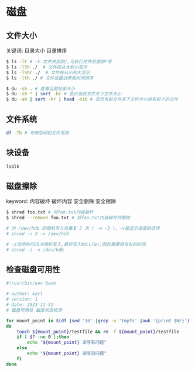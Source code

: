 # 磁盘

## 文件大小

关键词: 目录大小 目录排序

```bash
$ ls -lF # -F 文件夹后加/,可执行文件后面加*号
$ ls -lSh ./  # 文件按从大到小显示
$ ls -lShr ./  # 文件按从小到大显示
$ ls -lth ./ # 文件按最近修改时间排序

$ du -sh . # 查看当前目录大小
$ du -sh * | sort -hr # 显示当前文件夹下文件大小
$ du -ah | sort -hr | head -n10 # 显示当前文件夹下文件大小排名前十的文件
```

## 文件系统

```bash
df -Th # 可用空间和文件系统
```

## 块设备

```bash
lsblk
```

## 磁盘擦除

keyword: 内容破坏 破坏内容 安全删除 安全擦除

```bash
$ shred foo.txt # 将foo.txt内容破坏
$ shred --remove foo.txt # 将foo.txt内容破坏并删除

# 对 /dev/hdb 的随机写入将重复 3 次 ( -n -3 )。-v是显示进度的选项
# shred -n 3 -v /dev/hdb

# -z选项执行25次随机写入,最后写入NULL(0),因此需要相当长的时间
# shred -z -v /dev/hdb
```

## 检查磁盘可用性

```bash
#!/usr/bin/env bash

# author: karl
# version: 1
# date: 2023-12-31
# 磁盘可用性 磁盘状态检测

for mount_point in $(df |sed '1d' |grep -v 'tmpfs' |awk '{print $NF}')
do
    touch ${mount_point}/testfile && rm -f ${mount_point}/testfile
    if [ $? -ne 0 ];then
        echo "${mount_point} 读写有问题"
    else 
        echo "${mount_point} 读写没问题"
    fi
done
```
